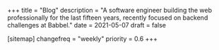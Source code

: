 +++
title = "Blog"
description = "A software engineer building the web professionally for the last fifteen years, recently focused on backend challenges at Babbel."
date = 2021-05-07
draft = false

[sitemap]
changefreq = "weekly"
priority = 0.6
+++
